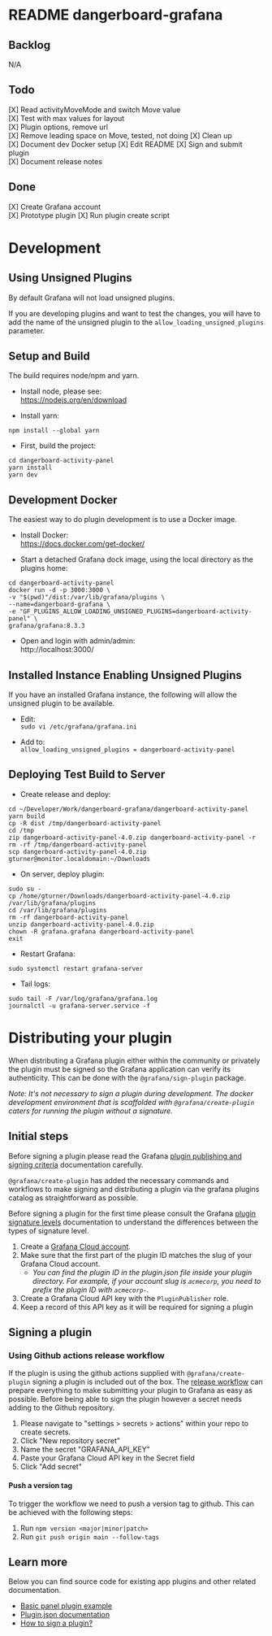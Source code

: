 # README dangerboard-grafana

## Backlog  
N/A

## Todo  
[X] Read activityMoveMode and switch Move value  
[X] Test with max values for layout  
[X] Plugin options, remove url  
[X] Remove leading space on Move, tested, not doing
[X] Clean up  
[X] Document dev Docker setup 
[X] Edit README
[X] Sign and submit plugin    
[X] Document release notes  
  
## Done  
[X] Create Grafana account  
[X] Prototype plugin
[X] Run plugin create script  
  
# Development
  
## Using Unsigned Plugins
By default Grafana will not load unsigned plugins.

If you are developing plugins and want to test the changes, you will have to add the name of the unsigned plugin to the `allow_loading_unsigned_plugins` parameter.

## Setup and Build
The build requires node/npm and yarn.

- Install node, please see:  
https://nodejs.org/en/download
  
- Install yarn:  
  
```
npm install --global yarn
```
  
- First, build the project:
  
```
cd dangerboard-activity-panel
yarn install
yarn dev
```

## Development Docker
The easiest way to do plugin development is to use a Docker image.  
  
- Install Docker:  
https://docs.docker.com/get-docker/
  
- Start a detached Grafana dock image, using the local directory as the plugins home:  
  
```
cd dangerboard-activity-panel
docker run -d -p 3000:3000 \
-v "$(pwd)"/dist:/var/lib/grafana/plugins \
--name=dangerboard-grafana \
-e "GF_PLUGINS_ALLOW_LOADING_UNSIGNED_PLUGINS=dangerboard-activity-panel" \
grafana/grafana:8.3.3
```
  
- Open and login with admin/admin:  
http://localhost:3000/

## Installed Instance Enabling Unsigned Plugins
If you have an installed Grafana instance, the following will allow the unsigned plugin to be available.  
  
- Edit:  
`sudo vi /etc/grafana/grafana.ini`

- Add to:  
`allow_loading_unsigned_plugins = dangerboard-activity-panel`

## Deploying Test Build to Server 
- Create release and deploy:  
  
```
cd ~/Developer/Work/dangerboard-grafana/dangerboard-activity-panel
yarn build
cp -R dist /tmp/dangerboard-activity-panel
cd /tmp
zip dangerboard-activity-panel-4.0.zip dangerboard-activity-panel -r
rm -rf /tmp/dangerboard-activity-panel
scp dangerboard-activity-panel-4.0.zip gturner@monitor.localdomain:~/Downloads
```

- On server, deploy plugin:

```
sudo su -
cp /home/gturner/Downloads/dangerboard-activity-panel-4.0.zip  /var/lib/grafana/plugins
cd /var/lib/grafana/plugins
rm -rf dangerboard-activity-panel
unzip dangerboard-activity-panel-4.0.zip
chown -R grafana.grafana dangerboard-activity-panel
exit
```
  
- Restart Grafana:
  
```
sudo systemctl restart grafana-server
```
  
- Tail logs:
  
```
sudo tail -F /var/log/grafana/grafana.log
journalctl -u grafana-server.service -f
```


# Distributing your plugin

When distributing a Grafana plugin either within the community or privately the plugin must be signed so the Grafana application can verify its authenticity. This can be done with the `@grafana/sign-plugin` package.

_Note: It's not necessary to sign a plugin during development. The docker development environment that is scaffolded with `@grafana/create-plugin` caters for running the plugin without a signature._

## Initial steps

Before signing a plugin please read the Grafana [plugin publishing and signing criteria](https://grafana.com/docs/grafana/latest/developers/plugins/publishing-and-signing-criteria/) documentation carefully.

`@grafana/create-plugin` has added the necessary commands and workflows to make signing and distributing a plugin via the grafana plugins catalog as straightforward as possible.

Before signing a plugin for the first time please consult the Grafana [plugin signature levels](https://grafana.com/docs/grafana/latest/developers/plugins/sign-a-plugin/#plugin-signature-levels) documentation to understand the differences between the types of signature level.

1. Create a [Grafana Cloud account](https://grafana.com/signup).
2. Make sure that the first part of the plugin ID matches the slug of your Grafana Cloud account.
   - _You can find the plugin ID in the plugin.json file inside your plugin directory. For example, if your account slug is `acmecorp`, you need to prefix the plugin ID with `acmecorp-`._
3. Create a Grafana Cloud API key with the `PluginPublisher` role.
4. Keep a record of this API key as it will be required for signing a plugin

## Signing a plugin

### Using Github actions release workflow

If the plugin is using the github actions supplied with `@grafana/create-plugin` signing a plugin is included out of the box. The [release workflow](./.github/workflows/release.yml) can prepare everything to make submitting your plugin to Grafana as easy as possible. Before being able to sign the plugin however a secret needs adding to the Github repository.

1. Please navigate to "settings > secrets > actions" within your repo to create secrets.
2. Click "New repository secret"
3. Name the secret "GRAFANA_API_KEY"
4. Paste your Grafana Cloud API key in the Secret field
5. Click "Add secret"

#### Push a version tag

To trigger the workflow we need to push a version tag to github. This can be achieved with the following steps:

1. Run `npm version <major|minor|patch>`
2. Run `git push origin main --follow-tags`


## Learn more

Below you can find source code for existing app plugins and other related documentation.

- [Basic panel plugin example](https://github.com/grafana/grafana-plugin-examples/tree/master/examples/panel-basic#readme)
- [Plugin.json documentation](https://grafana.com/docs/grafana/latest/developers/plugins/metadata/)
- [How to sign a plugin?](https://grafana.com/docs/grafana/latest/developers/plugins/sign-a-plugin/)
